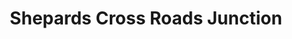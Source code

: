 ---
title: "Shepards Cross Roads Junction"
url: /roaring-river/shepards-cross-roads-junction/
shop: supermarket
---